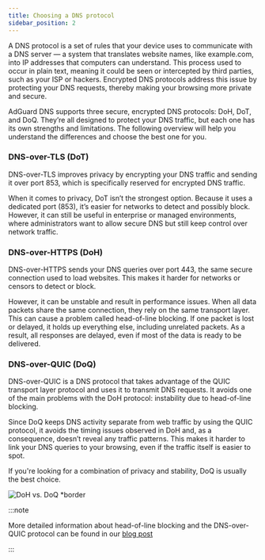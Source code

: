 ```yaml
---
title: Choosing a DNS protocol
sidebar_position: 2
---
```


A DNS protocol is a set of rules that your device uses to communicate with a DNS server — a system that translates website names, like example.com, into IP addresses that computers can understand. This process used to occur in plain text, meaning it could be seen or intercepted by third parties, such as your ISP or hackers. Encrypted DNS protocols address this issue by protecting your DNS requests, thereby making your browsing more private and secure.

AdGuard DNS supports three secure, encrypted DNS protocols: DoH, DoT, and DoQ. They’re all designed to protect your DNS traffic, but each one has its own strengths and limitations. The following overview will help you understand the differences and choose the best one for you.

### DNS-over-TLS (DoT)

DNS-over-TLS improves privacy by encrypting your DNS traffic and sending it over port 853, which is specifically reserved for encrypted DNS traffic.

When it comes to privacy, DoT isn’t the strongest option. Because it uses a dedicated port (853), it’s easier for networks to detect and possibly block. However, it can still be useful in enterprise or managed environments, where administrators want to allow secure DNS but still keep control over network traffic.

### DNS-over-HTTPS (DoH)

DNS-over-HTTPS sends your DNS queries over port 443, the same secure connection used to load websites. This makes it harder for networks or censors to detect or block.

However, it can be unstable and result in performance issues. When all data packets share the same connection, they rely on the same transport layer. This can cause a problem called head-of-line blocking. If one packet is lost or delayed, it holds up everything else, including unrelated packets. As a result, all responses are delayed, even if most of the data is ready to be delivered.

### DNS-over-QUIC (DoQ)

DNS-over-QUIC is a DNS protocol that takes advantage of the QUIC transport layer protocol and uses it to transmit DNS requests. It avoids one of the main problems with the DoH protocol: instability due to head-of-line blocking.

Since DoQ keeps DNS activity separate from web traffic by using the QUIC protocol, it avoids the timing issues observed in DoH and, as a consequence, doesn’t reveal any traffic patterns. This makes it harder to link your DNS queries to your browsing, even if the traffic itself is easier to spot.

If you're looking for a combination of privacy and stability, DoQ is usually the best choice.

![DoH vs. DoQ *border](https://cdn.adtidy.org/blog/new/gy178dohdoq.jpg)

:::note

More detailed information about head-of-line blocking and the DNS-over-QUIC protocol can be found in our [blog post](https://adguard-dns.io/en/blog/dns-over-quic.html)

:::
